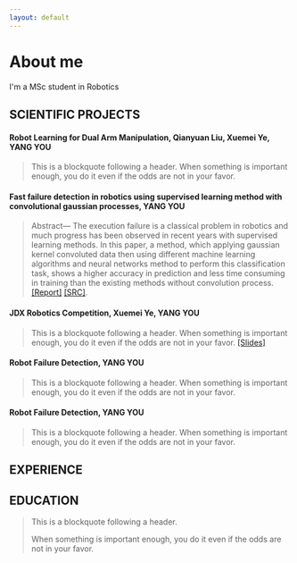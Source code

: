 ```yaml
---
layout: default
---
```

<!--
Text can be **bold**, _italic_, or ~~strikethrough~~.

[Link to another page](./another-page.html).

**Report**[Report](./assets/reports/Robot_failure.pdf).

There should be whitespace between paragraphs. We recommend including a README, or a file with information about your project. -->

# About me

I'm a MSc student in Robotics

## SCIENTIFIC PROJECTS
#### **Robot Learning for Dual Arm Manipulation**, Qianyuan Liu, Xuemei Ye, **YANG YOU**
<!-- *   This is an unordered list following a header.
*   This is an unordered list following a header.
*   This is an unordered list following a header.
*  [Report](./assets/reports/Robot_failure.pdf). -->

> This is a blockquote following a header.
> When something is important enough, you do it even if the odds are not in your favor.

#### **Fast failure detection in robotics using supervised learning method with convolutional gaussian processes**, **YANG YOU**



> Abstract— The execution failure is a classical problem in
robotics and much progress has been observed in recent
years with supervised learning methods. In this paper, a
method, which applying gaussian kernel convoluted data
then using different machine learning algorithms and neural
networks method to perform this classification task, shows
a higher accuracy in prediction and less time consuming in
training than the existing methods without convolution process.
> [[Report]](./assets/reports/Robot_failure.pdf) [[SRC]](https://github.com/yangyou95/Robot-Failure-Detection--A-convolutional-method).

#### **JDX Robotics Competition**, Xuemei Ye, **YANG YOU**
<!-- *   This is an unordered list following a header.
*   This is an unordered list following a header.
*   This is an unordered list following a header.
*  [Report](./assets/reports/Robot_failure.pdf). -->

> This is a blockquote following a header.
> When something is important enough, you do it even if the odds are not in your favor.
> [[Slides]](./assets/reports/Robot_failure.pdf)
#### Robot Failure Detection, **YANG YOU**
<!-- *   This is an unordered list following a header.
*   This is an unordered list following a header.
*   This is an unordered list following a header.
*  [Report](./assets/reports/Robot_failure.pdf). -->

> This is a blockquote following a header.
> When something is important enough, you do it even if the odds are not in your favor.

#### Robot Failure Detection, **YANG YOU**
<!-- *   This is an unordered list following a header.
*   This is an unordered list following a header.
*   This is an unordered list following a header.
*  [Report](./assets/reports/Robot_failure.pdf). -->

> This is a blockquote following a header.
> When something is important enough, you do it even if the odds are not in your favor.










## EXPERIENCE

<!-- ```js
// Javascript code with syntax highlighting.
var fun = function lang(l) {
  dateformat.i18n = require('./lang/' + l)
  return true;
}
```

```ruby
# Ruby code with syntax highlighting
GitHubPages::Dependencies.gems.each do |gem, version|
  s.add_dependency(gem, "= #{version}")
end
``` -->
## EDUCATION

> This is a blockquote following a header.
>
> When something is important enough, you do it even if the odds are not in your favor.


<!--
#### Header 4

*   This is an unordered list following a header.
*   This is an unordered list following a header.
*   This is an unordered list following a header.

##### Header 5

1.  This is an ordered list following a header.
2.  This is an ordered list following a header.
3.  This is an ordered list following a header.

###### Header 6

| head1        | head two          | three |
|:-------------|:------------------|:------|
| ok           | good swedish fish | nice  |
| out of stock | good and plenty   | nice  |
| ok           | good `oreos`      | hmm   |
| ok           | good `zoute` drop | yumm  |

### There's a horizontal rule below this.

* * *

### Here is an unordered list:

*   Item foo
*   Item bar
*   Item baz
*   Item zip

### And an ordered list:

1.  Item one
1.  Item two
1.  Item three
1.  Item four

### And a nested list:

- level 1 item
  - level 2 item
  - level 2 item
    - level 3 item
    - level 3 item
- level 1 item
  - level 2 item
  - level 2 item
  - level 2 item
- level 1 item
  - level 2 item
  - level 2 item
- level 1 item

### Small image

![Octocat](https://assets-cdn.github.com/images/icons/emoji/octocat.png)

### Large image

![Branching](https://guides.github.com/activities/hello-world/branching.png)


### Definition lists can be used with HTML syntax.

<dl>
<dt>Name</dt>
<dd>Godzilla</dd>
<dt>Born</dt>
<dd>1952</dd>
<dt>Birthplace</dt>
<dd>Japan</dd>
<dt>Color</dt>
<dd>Green</dd>
</dl>

```
Long, single-line code blocks should not wrap. They should horizontally scroll if they are too long. This line should be long enough to demonstrate this.
```

```
The final element.
``` -->
